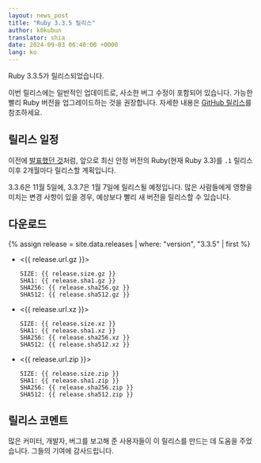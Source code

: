 ```yaml
---
layout: news_post
title: "Ruby 3.3.5 릴리스"
author: k0kubun
translator: shia
date: 2024-09-03 06:40:00 +0000
lang: ko
---
```


Ruby 3.3.5가 릴리스되었습니다.

이번 릴리스에는 일반적인 업데이트로, 사소한 버그 수정이 포함되어 있습니다.
가능한 빨리 Ruby 버전을 업그레이드하는 것을 권장합니다.
자세한 내용은 [GitHub 릴리스](https://github.com/ruby/ruby/releases/tag/v3_3_5)를 참조하세요.

## 릴리스 일정

이전에 [발표했던 것](https://www.ruby-lang.org/ko/news/2024/07/09/ruby-3-3-4-released/)처럼, 앞으로 최신 안정 버전의 Ruby(현재 Ruby 3.3)를 `.1` 릴리스 이후 2개월마다 릴리스할 계획입니다.

3.3.6은 11월 5일에, 3.3.7은 1월 7일에 릴리스될 예정입니다. 많은 사람들에게 영향을 미치는 변경 사항이 있을 경우, 예상보다 빨리 새 버전을 릴리스할 수 있습니다.

## 다운로드

{% assign release = site.data.releases | where: "version", "3.3.5" | first %}

* <{{ release.url.gz }}>

      SIZE: {{ release.size.gz }}
      SHA1: {{ release.sha1.gz }}
      SHA256: {{ release.sha256.gz }}
      SHA512: {{ release.sha512.gz }}

* <{{ release.url.xz }}>

      SIZE: {{ release.size.xz }}
      SHA1: {{ release.sha1.xz }}
      SHA256: {{ release.sha256.xz }}
      SHA512: {{ release.sha512.xz }}

* <{{ release.url.zip }}>

      SIZE: {{ release.size.zip }}
      SHA1: {{ release.sha1.zip }}
      SHA256: {{ release.sha256.zip }}
      SHA512: {{ release.sha512.zip }}

## 릴리스 코멘트

많은 커미터, 개발자, 버그를 보고해 준 사용자들이 이 릴리스를 만드는 데 도움을 주었습니다.
그들의 기여에 감사드립니다.
